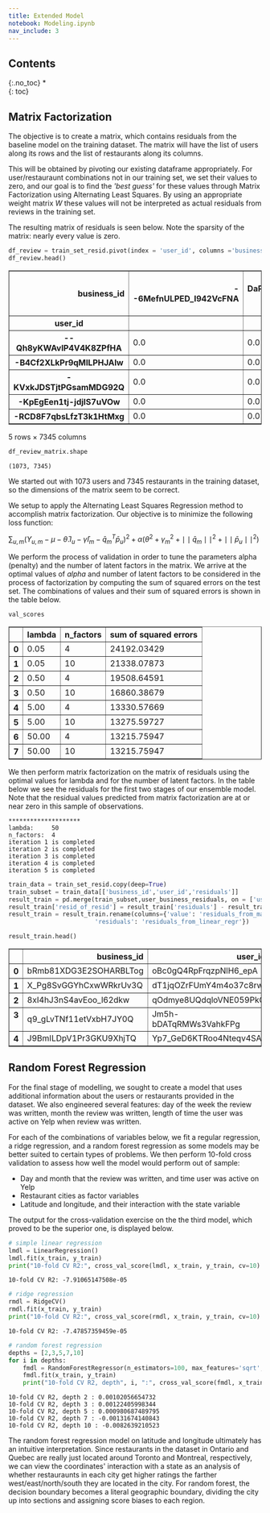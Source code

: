 ```yaml
---
title: Extended Model
notebook: Modeling.ipynb
nav_include: 3
---
```


## Contents
{:.no_toc}
*  
{: toc}


## Matrix Factorization

The objective is to create a matrix, which contains residuals from the baseline model on the training dataset. The matrix will have the list of users along its rows and the list of restaurants along its columns.

This will be obtained by pivoting our existing dataframe appropriately. For user/restauraunt combinations not in our training set, we set their values to zero, and our goal is to find the *'best guess'* for these values through Matrix Factorization using Alternating Least Squares. By using an appropriate weight matrix $W$ these values will not be interpreted as actual residuals from reviews in the training set.

The resulting matrix of residuals is seen below. Note the sparsity of the matrix: nearly every value is zero.



```python
df_review = train_set_resid.pivot(index = 'user_id', columns ='business_id', values = 'residuals').fillna(0)
df_review.head()
```





<div>
<style>
    .dataframe thead tr:only-child th {
        text-align: right;
    }

    .dataframe thead th {
        text-align: left;
    }

    .dataframe tbody tr th {
        vertical-align: top;
    }
</style>
<table border="1" class="dataframe">
  <thead>
    <tr style="text-align: right;">
      <th>business_id</th>
      <th>--6MefnULPED_I942VcFNA</th>
      <th>--DaPTJW3-tB1vP-PfdTEg</th>
      <th>--SrzpvFLwP_YFwB_Cetow</th>
      <th>-0CTrPQNiSyClxhdO4HSDQ</th>
      <th>-0DET7VdEQOJVJ_v6klEug</th>
      <th>-0NhdsDJsdarxyDPR523ZQ</th>
      <th>-0NrB58jqKqJfuUCDupcsw</th>
      <th>-0mm8pqBSIOYZQHeo8XnkA</th>
      <th>-1xuC540Nycht_iWFeJ-dw</th>
      <th>-25X5v1q3WU6s-craJSvTw</th>
      <th>...</th>
      <th>zvtkeghW0Px5HY9QkJ4INw</th>
      <th>zw4Legbcu018p5WcZ74iWA</th>
      <th>zw74kL1IvT65yRvNLx5UxA</th>
      <th>zwkif4XLEDqdEwEgTWLIVQ</th>
      <th>zxJlg4XCHNoFy78WZPv89w</th>
      <th>zy_NHTqtfSrfTGGPoqy4Mw</th>
      <th>zyw5DjrRks7a8OhmBsgCQQ</th>
      <th>zz3CqZhNx2rQ_Yp6zHze-A</th>
      <th>zze6IysT7bJFS8gvi6fZ2A</th>
      <th>zzlZJVkEhOzR2tJOLHcF2A</th>
    </tr>
    <tr>
      <th>user_id</th>
      <th></th>
      <th></th>
      <th></th>
      <th></th>
      <th></th>
      <th></th>
      <th></th>
      <th></th>
      <th></th>
      <th></th>
      <th></th>
      <th></th>
      <th></th>
      <th></th>
      <th></th>
      <th></th>
      <th></th>
      <th></th>
      <th></th>
      <th></th>
      <th></th>
    </tr>
  </thead>
  <tbody>
    <tr>
      <th>--Qh8yKWAvIP4V4K8ZPfHA</th>
      <td>0.0</td>
      <td>0.0</td>
      <td>0.0</td>
      <td>0.0</td>
      <td>0.0</td>
      <td>0.0</td>
      <td>0.0</td>
      <td>0.0</td>
      <td>0.0</td>
      <td>0.0</td>
      <td>...</td>
      <td>0.0</td>
      <td>0.0</td>
      <td>0.0</td>
      <td>0.0</td>
      <td>0.0</td>
      <td>0.0</td>
      <td>0.0</td>
      <td>0.0</td>
      <td>0.0</td>
      <td>0.0</td>
    </tr>
    <tr>
      <th>-B4Cf2XLkPr9qMlLPHJAlw</th>
      <td>0.0</td>
      <td>0.0</td>
      <td>0.0</td>
      <td>0.0</td>
      <td>0.0</td>
      <td>0.0</td>
      <td>0.0</td>
      <td>0.0</td>
      <td>0.0</td>
      <td>0.0</td>
      <td>...</td>
      <td>0.0</td>
      <td>0.0</td>
      <td>0.0</td>
      <td>0.0</td>
      <td>0.0</td>
      <td>0.0</td>
      <td>0.0</td>
      <td>0.0</td>
      <td>0.0</td>
      <td>0.0</td>
    </tr>
    <tr>
      <th>-KVxkJDSTjtPGsamMDG92Q</th>
      <td>0.0</td>
      <td>0.0</td>
      <td>0.0</td>
      <td>0.0</td>
      <td>0.0</td>
      <td>0.0</td>
      <td>0.0</td>
      <td>0.0</td>
      <td>0.0</td>
      <td>0.0</td>
      <td>...</td>
      <td>0.0</td>
      <td>0.0</td>
      <td>0.0</td>
      <td>0.0</td>
      <td>0.0</td>
      <td>0.0</td>
      <td>0.0</td>
      <td>0.0</td>
      <td>0.0</td>
      <td>0.0</td>
    </tr>
    <tr>
      <th>-KpEgEen1tj-jdjIS7uVOw</th>
      <td>0.0</td>
      <td>0.0</td>
      <td>0.0</td>
      <td>0.0</td>
      <td>0.0</td>
      <td>0.0</td>
      <td>0.0</td>
      <td>0.0</td>
      <td>0.0</td>
      <td>0.0</td>
      <td>...</td>
      <td>0.0</td>
      <td>0.0</td>
      <td>0.0</td>
      <td>0.0</td>
      <td>0.0</td>
      <td>0.0</td>
      <td>0.0</td>
      <td>0.0</td>
      <td>0.0</td>
      <td>0.0</td>
    </tr>
    <tr>
      <th>-RCD8F7qbsLfzT3k1HtMxg</th>
      <td>0.0</td>
      <td>0.0</td>
      <td>0.0</td>
      <td>0.0</td>
      <td>0.0</td>
      <td>0.0</td>
      <td>0.0</td>
      <td>0.0</td>
      <td>0.0</td>
      <td>0.0</td>
      <td>...</td>
      <td>0.0</td>
      <td>0.0</td>
      <td>0.0</td>
      <td>0.0</td>
      <td>0.0</td>
      <td>0.0</td>
      <td>0.0</td>
      <td>0.0</td>
      <td>0.0</td>
      <td>0.0</td>
    </tr>
  </tbody>
</table>
<p>5 rows × 7345 columns</p>
</div>



```python
df_review_matrix.shape
```





    (1073, 7345)


We started out with 1073 users and 7345 restaurants in the training dataset, so the dimensions of the matrix seem to be correct.

We setup to apply the Alternating Least Squares Regression method to accomplish matrix factorization. Our objective is to minimize the following loss function:

$\sum_{u,m}(Y_{u,m} - \mu -\bar{\theta}.I_{u} - \bar{\gamma}I_m-\bar{q}_m^T\bar{p}_u)^2 + \alpha(\theta^2 + \gamma_m^2 + \mid\mid\bar{q}_m\mid\mid^2 + \mid\mid\bar{p}_u\mid\mid^2)$

We perform the process of validation in order to tune the parameters alpha (penalty) and the number of latent factors in the matrix. We arrive at the optimal values of *alpha* and number of latent factors to be considered in the process of factorization by computing the sum of squared errors on the test set. The combinations of values and their sum of squared errors is shown in the table below.



```python
val_scores
```





<div>
<style>
    .dataframe thead tr:only-child th {
        text-align: right;
    }

    .dataframe thead th {
        text-align: left;
    }

    .dataframe tbody tr th {
        vertical-align: top;
    }
</style>
<table border="1" class="dataframe">
  <thead>
    <tr style="text-align: right;">
      <th></th>
      <th>lambda</th>
      <th>n_factors</th>
      <th>sum of squared errors</th>
    </tr>
  </thead>
  <tbody>
    <tr>
      <th>0</th>
      <td>0.05</td>
      <td>4</td>
      <td>24192.03429</td>
    </tr>
    <tr>
      <th>1</th>
      <td>0.05</td>
      <td>10</td>
      <td>21338.07873</td>
    </tr>
    <tr>
      <th>2</th>
      <td>0.50</td>
      <td>4</td>
      <td>19508.64591</td>
    </tr>
    <tr>
      <th>3</th>
      <td>0.50</td>
      <td>10</td>
      <td>16860.38679</td>
    </tr>
    <tr>
      <th>4</th>
      <td>5.00</td>
      <td>4</td>
      <td>13330.57669</td>
    </tr>
    <tr>
      <th>5</th>
      <td>5.00</td>
      <td>10</td>
      <td>13275.59727</td>
    </tr>
    <tr>
      <th>6</th>
      <td>50.00</td>
      <td>4</td>
      <td>13215.75947</td>
    </tr>
    <tr>
      <th>7</th>
      <td>50.00</td>
      <td>10</td>
      <td>13215.75947</td>
    </tr>
  </tbody>
</table>
</div>



We then perform matrix factorization on the matrix of residuals using the optimal values for lambda and for the number of latent factors. In the table below we see the residuals for the first two stages of our ensemble model. Note that the residual values predicted from matrix factorization are at or near zero in this sample of observations.





    ********************
    lambda:     50
    n_factors:  4
    iteration 1 is completed
    iteration 2 is completed
    iteration 3 is completed
    iteration 4 is completed
    iteration 5 is completed




```python
train_data = train_set_resid.copy(deep=True)
train_subset = train_data[['business_id','user_id','residuals']]
result_train = pd.merge(train_subset,user_business_residuals, on = ['user_id','business_id'], how = 'inner')
result_train['resid_of_resid'] = result_train['residuals'] - result_train['value']
result_train = result_train.rename(columns={'value': 'residuals_from_mat_factrz', 
                        'residuals': 'residuals_from_linear_regr'})

result_train.head()
```





<div>
<style>
    .dataframe thead tr:only-child th {
        text-align: right;
    }

    .dataframe thead th {
        text-align: left;
    }

    .dataframe tbody tr th {
        vertical-align: top;
    }
</style>
<table border="1" class="dataframe">
  <thead>
    <tr style="text-align: right;">
      <th></th>
      <th>business_id</th>
      <th>user_id</th>
      <th>residuals_from_linear_regr</th>
      <th>residuals_from_mat_factrz</th>
      <th>resid_of_resid</th>
    </tr>
  </thead>
  <tbody>
    <tr>
      <th>0</th>
      <td>bRmb81XDG3E2SOHARBLTog</td>
      <td>oBc0gQ4RpFrqzpNlH6_epA</td>
      <td>0.455356</td>
      <td>9.933523e-17</td>
      <td>0.455356</td>
    </tr>
    <tr>
      <th>1</th>
      <td>X_Pg8SvGGYhCxwWRkrUv3Q</td>
      <td>dT1jqOZrFUmY4m4o37c8rw</td>
      <td>0.279164</td>
      <td>-2.293740e-19</td>
      <td>0.279164</td>
    </tr>
    <tr>
      <th>2</th>
      <td>8xI4hJ3nS4avEoo_l62dkw</td>
      <td>qOdmye8UQdqloVNE059PkQ</td>
      <td>-0.885521</td>
      <td>-1.049530e-17</td>
      <td>-0.885521</td>
    </tr>
    <tr>
      <th>3</th>
      <td>q9_gLvTNf11etVxbH7JY0Q</td>
      <td>Jm5h-bDATqRMWs3VahkFPg</td>
      <td>-0.403760</td>
      <td>-1.918724e-17</td>
      <td>-0.403760</td>
    </tr>
    <tr>
      <th>4</th>
      <td>J9BmILDpV1Pr3GKU9XhjTQ</td>
      <td>Yp7_GeD6KTRoo4Nteqv4SA</td>
      <td>0.392325</td>
      <td>1.714463e-18</td>
      <td>0.392325</td>
    </tr>
  </tbody>
</table>
</div>



## Random Forest Regression

For the final stage of modelling, we sought to create a model that uses additional information about the users or restaurants provided in the dataset. We also engineered several features: day of the week the review was written, month the review was written, length of time the user was active on Yelp when review was written.

For each of the combinations of variables below, we fit a regular regression, a ridge regression, and a random forest regression as some models may be better suited to certain types of problems. We then perform 10-fold cross validation to assess how well the model would perform out of sample:
+ Day and month that the review was written, and time user was active on Yelp
+ Restaurant cities as factor variables
+ Latitude and longitude, and their interaction with the state variable

The output for the cross-validation exercise on the the third model, which proved to be the superior one, is displayed below.


```python
# simple linear regression
lmdl = LinearRegression()
lmdl.fit(x_train, y_train)
print("10-fold CV R2:", cross_val_score(lmdl, x_train, y_train, cv=10).mean())
```


    10-fold CV R2: -7.91065147508e-05




```python
# ridge regression
rmdl = RidgeCV()
rmdl.fit(x_train, y_train)
print("10-fold CV R2:", cross_val_score(rmdl, x_train, y_train, cv=10).mean())
```


    10-fold CV R2: -7.47857359459e-05




```python
# random forest regression
depths = [2,3,5,7,10]
for i in depths:
    fmdl = RandomForestRegressor(n_estimators=100, max_features='sqrt', max_depth=i)
    fmdl.fit(x_train, y_train)
    print("10-fold CV R2, depth", i, ":", cross_val_score(fmdl, x_train, y_train, cv=10).mean())
```


    10-fold CV R2, depth 2 : 0.00102056654732
    10-fold CV R2, depth 3 : 0.00122405998344
    10-fold CV R2, depth 5 : 0.000980687489795
    10-fold CV R2, depth 7 : -0.00131674140843
    10-fold CV R2, depth 10 : -0.0082639210523


The random forest regression model on latitude and longitude ultimately has an intuitive interpretation. Since restaurants in the dataset in Ontario and Quebec are really just located around Toronto and Montreal, respectively, we can view the coordinates' interaction with a state as an analysis of whether restauraunts in each city get higher ratings the farther west/east/north/south they are located in the city. For random forest, the decision boundary becomes a literal geographic boundary, dividing the city up into sections and assigning score biases to each region.
